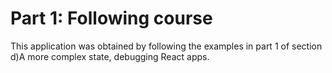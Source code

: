 # Part 1: Following course

This application was obtained by following the examples in part 1 of section d)A more complex state, debugging React apps.
